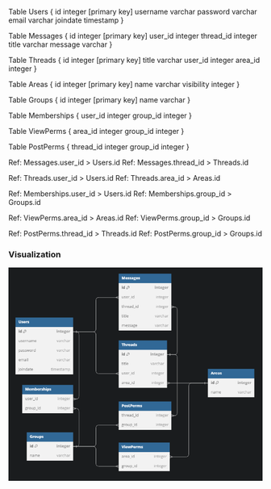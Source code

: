 Table Users {
    id integer [primary key]
    username varchar
    password varchar
    email varchar
    joindate timestamp
}

Table Messages {
    id integer [primary key]
    user_id integer
    thread_id integer
    title varchar
    message varchar
}

Table Threads {
    id integer [primary key]
    title varchar
    user_id integer
    area_id integer
}

Table Areas {
    id integer [primary key]
    name varchar
    visibility integer
}

Table Groups {
    id integer [primary key]
    name varchar
}

Table Memberships {
    user_id integer
    group_id integer
}

Table ViewPerms {
    area_id integer
    group_id integer
}

Table PostPerms {
    thread_id integer
    group_id integer
}

Ref: Messages.user_id > Users.id
Ref: Messages.thread_id > Threads.id

Ref: Threads.user_id > Users.id
Ref: Threads.area_id > Areas.id

Ref: Memberships.user_id > Users.id
Ref: Memberships.group_id > Groups.id 

Ref: ViewPerms.area_id > Areas.id
Ref: ViewPerms.group_id > Groups.id

Ref: PostPerms.thread_id > Threads.id
Ref: PostPerms.group_id > Groups.id

### Visualization

![visualization](db-visual.png)